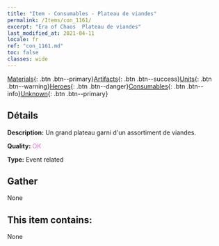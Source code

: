 ```yaml
---
title: "Item - Consumables - Plateau de viandes"
permalink: /Items/con_1161/
excerpt: "Era of Chaos  Plateau de viandes"
last_modified_at: 2021-04-11
locale: fr
ref: "con_1161.md"
toc: false
classes: wide
---
```

 [Materials](/fr/Items/){: .btn .btn--primary}[Artifacts](/fr/Items/Artifacts/){: .btn .btn--success}[Units](/fr/Items/Units/){: .btn .btn--warning}[Heroes](/fr/Items/Heroes/){: .btn .btn--danger}[Consumables](/fr/Items/Consumables/){: .btn .btn--info}[Unknown](/fr/Items/Unknown/){: .btn .btn--primary}

## Détails
 **Description:** Un grand plateau garni d'un assortiment de viandes.

 **Quality:** <span style="color: #DA70D6">OK</span>

 **Type:** Event related

## Gather

  None

## This item contains:

  None

